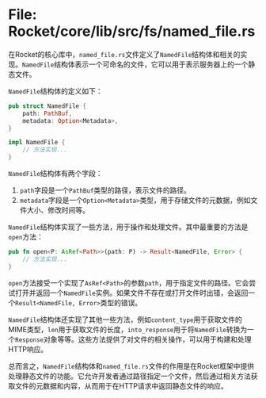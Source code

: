 # File: Rocket/core/lib/src/fs/named_file.rs

在Rocket的核心库中，`named_file.rs`文件定义了`NamedFile`结构体和相关的实现。`NamedFile`结构体表示一个可命名的文件，它可以用于表示服务器上的一个静态文件。

`NamedFile`结构体的定义如下：

```rust
pub struct NamedFile {
    path: PathBuf,
    metadata: Option<Metadata>,
}

impl NamedFile {
    // 方法实现...
}
```

`NamedFile`结构体有两个字段：

1. `path`字段是一个`PathBuf`类型的路径，表示文件的路径。
2. `metadata`字段是一个`Option<Metadata>`类型，用于存储文件的元数据，例如文件大小、修改时间等。

`NamedFile`结构体实现了一些方法，用于操作和处理文件。其中最重要的方法是`open`方法：

```rust
pub fn open<P: AsRef<Path>>(path: P) -> Result<NamedFile, Error> {
    // 方法实现...
}
```

`open`方法接受一个实现了`AsRef<Path>`的参数`path`，用于指定文件的路径。它会尝试打开并返回一个`NamedFile`实例。如果文件不存在或打开文件时出错，会返回一个`Result<NamedFile, Error>`类型的错误。

`NamedFile`结构体还实现了其他一些方法，例如`content_type`用于获取文件的MIME类型，`len`用于获取文件的长度，`into_response`用于将`NamedFile`转换为一个`Response`对象等等。这些方法提供了对文件的相关操作，可以用于构建和处理HTTP响应。

总而言之，`NamedFile`结构体和`named_file.rs`文件的作用是在Rocket框架中提供处理静态文件的功能。它允许开发者通过路径指定一个文件，然后通过相关方法获取文件的元数据和内容，从而用于在HTTP请求中返回静态文件的响应。

